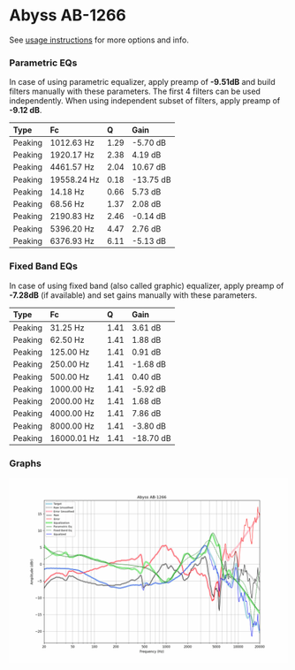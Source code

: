 # Abyss AB-1266
See [usage instructions](https://github.com/jaakkopasanen/AutoEq#usage) for more options and info.

### Parametric EQs
In case of using parametric equalizer, apply preamp of **-9.51dB** and build filters manually
with these parameters. The first 4 filters can be used independently.
When using independent subset of filters, apply preamp of **-9.12 dB**.

| Type    | Fc          |    Q | Gain      |
|:--------|:------------|:-----|:----------|
| Peaking | 1012.63 Hz  | 1.29 | -5.70 dB  |
| Peaking | 1920.17 Hz  | 2.38 | 4.19 dB   |
| Peaking | 4461.57 Hz  | 2.04 | 10.67 dB  |
| Peaking | 19558.24 Hz | 0.18 | -13.75 dB |
| Peaking | 14.18 Hz    | 0.66 | 5.73 dB   |
| Peaking | 68.56 Hz    | 1.37 | 2.08 dB   |
| Peaking | 2190.83 Hz  | 2.46 | -0.14 dB  |
| Peaking | 5396.20 Hz  | 4.47 | 2.76 dB   |
| Peaking | 6376.93 Hz  | 6.11 | -5.13 dB  |

### Fixed Band EQs
In case of using fixed band (also called graphic) equalizer, apply preamp of **-7.28dB**
(if available) and set gains manually with these parameters.

| Type    | Fc          |    Q | Gain      |
|:--------|:------------|:-----|:----------|
| Peaking | 31.25 Hz    | 1.41 | 3.61 dB   |
| Peaking | 62.50 Hz    | 1.41 | 1.88 dB   |
| Peaking | 125.00 Hz   | 1.41 | 0.91 dB   |
| Peaking | 250.00 Hz   | 1.41 | -1.68 dB  |
| Peaking | 500.00 Hz   | 1.41 | 0.40 dB   |
| Peaking | 1000.00 Hz  | 1.41 | -5.92 dB  |
| Peaking | 2000.00 Hz  | 1.41 | 1.68 dB   |
| Peaking | 4000.00 Hz  | 1.41 | 7.86 dB   |
| Peaking | 8000.00 Hz  | 1.41 | -3.80 dB  |
| Peaking | 16000.01 Hz | 1.41 | -18.70 dB |

### Graphs
![](./Abyss%20AB-1266.png)
